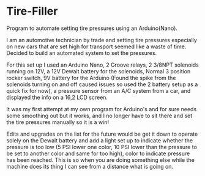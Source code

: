 # Tire-Filler
Program to automate setting tire pressures using an Arduino(Nano).

I am an automotive technician by trade and setting tire pressures especially on new cars that are set high for transport seemed like a waste of time. Decided to build an automated system to set the pressures.

For this set up I used an Arduino Nano, 2 Groove relays, 2 3/8NPT solenoids running on 12V, a 12V Dewalt battery for the solenoids, Normal 3 position rocker switch, 9V battery for the Arduino (Found the spike from the solenoids turning on and off caused issues so used the 2 battery setup as a quick fix for now), a pressure sensor from an A/C system from a car, and displayed the info on a 16,2 LCD screen.

It was my first attempt at my own program for Arduino's and for sure needs some smoothing out but it works, and I no longer have to sit there and set the tire pressures manually so it is a win!

Edits and upgrades on the list for the future would be get it down to operate solely on the Dewalt battery and add a light set up to indicate whether the pressure is too low (5 PSI lower one color, 10 PSI lower than the pressure to be set to another color and same for too high), color to indicate pressure has been reached. This is so when you are doing something else while the machine does its thing I can see from a distance what is going on.

